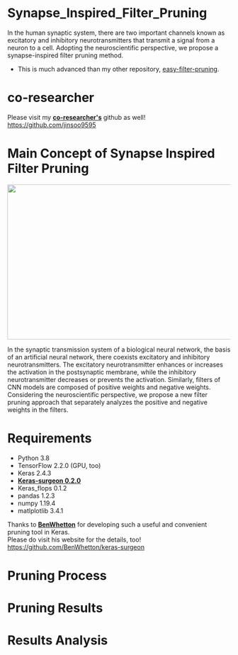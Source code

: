 # Synapse_Inspired_Filter_Pruning
In the human synaptic system, there are two important channels known as excitatory and inhibitory neurotransmitters that transmit a signal from a neuron to a cell. Adopting the neuroscientific perspective, we propose a synapse-inspired filter pruning method.

* This is much advanced than my other repository, [easy-filter-pruning](https://github.com/cloudpark93/easy-filter-pruning).

# co-researcher
Please visit my [**co-researcher's**](https://github.com/jinsoo9595) github as well!  
https://github.com/jinsoo9595

# Main Concept of Synapse Inspired Filter Pruning
<img src = "https://user-images.githubusercontent.com/78515689/161383050-4ff6ab9b-88c7-4c37-99fc-ea0fcd245f21.png" width="800px" height="350px">

In the synaptic transmission system of a biological neural network, the basis of an artificial neural network, there coexists excitatory and inhibitory neurotransmitters. The excitatory neurotransmitter enhances or increases the activation in the postsynaptic membrane, while the inhibitory neurotransmitter decreases or prevents the activation. Similarly, filters of CNN models are composed of positive weights and negative weights. Considering the neuroscientific perspective, we propose a new filter pruning approach that separately analyzes the positive and negative weights in the filters.

# Requirements
* Python 3.8
* TensorFlow 2.2.0 (GPU, too)
* Keras 2.4.3
* [**Keras-surgeon 0.2.0**](https://github.com/BenWhetton/keras-surgeon)
* Keras_flops 0.1.2
* pandas 1.2.3
* numpy 1.19.4
* matlplotlib 3.4.1

Thanks to [**BenWhetton**]((https://github.com/BenWhetton/keras-surgeon)) for developing such a useful and convenient pruning tool in Keras.  
Please do visit his website for the details, too!  
https://github.com/BenWhetton/keras-surgeon


# Pruning Process

# Pruning Results

# Results Analysis
